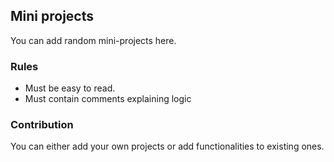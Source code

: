 ## Mini projects 
You can add random mini-projects here.
### Rules
- Must be easy to read.
- Must contain comments explaining logic 

### Contribution 
You can either add your own projects or add functionalities to existing ones.
